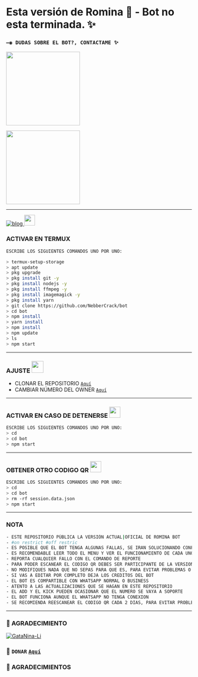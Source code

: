 # Esta versión de Romina 🥀 - Bot no esta terminada. ✨

### `—◉ DUDAS SOBRE EL BOT?, CONTACTAME ✨`
<a href="http://wa.me/994400781527" target="blank"><img src="https://sanacion-emocional.com/wp-content/uploads/2020/06/tratamiento-terapeutico.png" width="200"/></a>

<a href="http://wa.me/994400781527" target="blank"><img src="https://www2.institutodenegocios.com/hosted/images/df/5d7d8383434dbc8f5b3fea6f780644/boton-movil-2x.png" width="200"/></a>


-----
[![blog](https://img.shields.io/badge/YouTube-FF0000?style=for-the-badge&logo=youtube&logoColor=white)
](https://www.youtube.com/channel/UC9ztZGC8V1fs24H0ltp1Anw)  <img src="https://github.com/siegrin/siegrin/blob/main/Assets/powerup.gif" height="29px">


### ACTIVAR EN TERMUX
```bash
ESCRIBE LOS SIGUIENTES COMANDOS UNO POR UNO:

> termux-setup-storage
> apt update 
> pkg upgrade 
> pkg install git -y
> pkg install nodejs -y
> pkg install ffmpeg -y
> pkg install imagemagick -y
> pkg install yarn
> git clone https://github.com/NebberCrack/bot
> cd bot
> npm install
> yarn install 
> npm install
> npm update
> ls
> npm start
```
----    
###  AJUSTE <img src="https://i.pinimg.com/originals/98/1b/e2/981be28d3ec7b85bfb797a5f9e6a01c2.png" height="32px">
- CLONAR EL REPOSITORIO [`Aquí`](https://github.com/NebberCrack/bot/fork)
- CAMBIAR NÚMERO DEL OWNER [`Aquí`](https://github.com/NebberCrack/bot/blob/master/config.js)
----  

### ACTIVAR EN CASO DE DETENERSE <img src="https://i.pinimg.com/originals/0e/c9/89/0ec989dde8b5fc0deef4e5b09292b605.gif" height="30px">
```bash
ESCRIBE LOS SIGUIENTES COMANDOS UNO POR UNO:
> cd 
> cd bot
> npm start
```
----

### OBTENER OTRO CODIGO QR <img src="http://4.bp.blogspot.com/-mFQY5cKLkQ0/U0kwKQn5RzI/AAAAAAAADk0/FDOXxWZ9grU/s1600/QR-code-color.png" height="30px">
```bash
ESCRIBE LOS SIGUIENTES COMANDOS UNO POR UNO:
> cd 
> cd bot
> rm -rf session.data.json
> npm start
```
----
  
### NOTA 
```bash
- ESTE REPOSITORIO PÚBLICA LA VERSIÓN ACTUAL|OFICIAL DE ROMINA BOT 
- #on restrict #off restric 
- ES POSIBLE QUE EL BOT TENGA ALGUNAS FALLAS, SE IRAN SOLUCIONANDO CONFORME SE VAYAN DETECTANDO
- ES RECOMENDABLE LEER TODO EL MENU Y VER EL FUNCIONAMIENTO DE CADA UNO DE LOS COMANDOS
- REPORTA CUALQUIER FALLO CON EL COMANDO DE REPORTE 
- PARA PODER ESCANEAR EL CODIGO QR DEBES SER PARTICIPANTE DE LA VERSION MULTI-DEVICE (BETA) DE WHATSAPP
- NO MODIFIQUES NADA QUE NO SEPAS PARA QUE ES, PARA EVITAR PROBLEMAS O ERRORES
- SI VAS A EDITAR POR COMPLETO DEJA LOS CREDITOS DEL BOT 
- EL BOT ES COMPARTIBLE CON WHATSAPP NORMAL O BUSINESS
- ATENTO A LAS ACTUALIZACIONES QUE SE HAGAN EN ESTE REPOSITORIO
- EL ADD Y EL KICK PUEDEN OCASIONAR QUE EL NUMERO SE VAYA A SOPORTE 
- EL BOT FUNCIONA AUNQUE EL WHATSAPP NO TENGA CONEXION 
- SE RECOMIENDA REESCANEAR EL CODIGO QR CADA 2 DIAS, PARA EVITAR PROBLEMAS O ERRORES
```
----

### 🌟 AGRADECIMIENTO
 
[![GataNina-Li](https://yt3.ggpht.com/ytc/AKedOLSp3IQCzuVL2ETgHVb4EQNL4OnxXeNjtN4iXHUs=s900-c-k-c0x00ffffff-no-rj?size=100)](https://www.youtube.com/channel/UC9ztZGC8V1fs24H0ltp1Anw) 
  
### 💖 ```DONAR``` [`Aquí`](https://paypal.me/webcorpecuador)

### 🌟 AGRADECIMIENTOS
 

